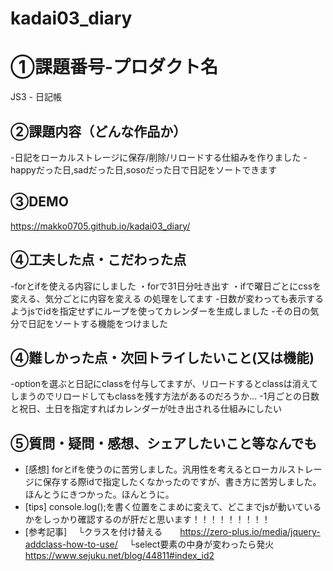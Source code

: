 # kadai03_diary

# ①課題番号-プロダクト名
JS3 - 日記帳

## ②課題内容（どんな作品か）
-日記をローカルストレージに保存/削除/リロードする仕組みを作りました
-happyだった日,sadだった日,sosoだった日で日記をソートできます

## ③DEMO
https://makko0705.github.io/kadai03_diary/

## ④工夫した点・こだわった点
-forとifを使える内容にしました
  ・forで31日分吐き出す
  ・ifで曜日ごとにcssを変える、気分ごとに内容を変える の処理をしてます
-日数が変わっても表示するようjsでidを指定せずにループを使ってカレンダーを生成しました
-その日の気分で日記をソートする機能をつけました


## ④難しかった点・次回トライしたいこと(又は機能)
-optionを選ぶと日記にclassを付与してますが、リロードするとclassは消えてしまうのでリロードしてもclassを残す方法があるのだろうか...
-1月ごとの日数と祝日、土日を指定すればカレンダーが吐き出される仕組みにしたい


## ⑤質問・疑問・感想、シェアしたいこと等なんでも
- [感想] forとifを使うのに苦労しました。汎用性を考えるとローカルストレージに保存する際idで指定したくなかったのですが、書き方に苦労しました。ほんとうにきつかった。ほんとうに。
- [tips] console.log();を書く位置をこまめに変えて、どこまでjsが動いているかをしっかり確認するのが肝だと思います！！！！！！！！！
- [参考記事]
  　└クラスを付け替える　　https://zero-plus.io/media/jquery-addclass-how-to-use/
  　└select要素の中身が変わったら発火　https://www.sejuku.net/blog/44811#index_id2
